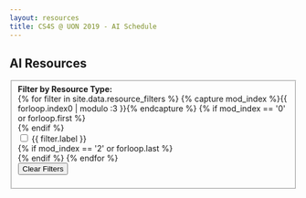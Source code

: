```yaml
---
layout: resources
title: CS4S @ UON 2019 - AI Schedule
---
```


## AI Resources

<fieldset class='border px-5 py-3'>
	<strong>Filter by Resource Type:</strong>
	<form class='px-4 py-2'>
		{% for filter in site.data.resource_filters %}
			{% capture mod_index %}{{ forloop.index0 | modulo :3 }}{% endcapture %}
			{% if mod_index == '0' or forloop.first %}
    		<div class="row py-2">
  			{% endif %}
				<div class='form-check form-check-inline'>
					<input class=' form-check-input grid-filter-checkbox' type='checkbox' id='{{ filter.id }}'>
					<label class='form-check-label' for='articleCheckbox'>{{ filter.label }}</label>
				</div>
			{% if mod_index == '2' or forloop.last %}
			</div>
			{% endif %}
		{% endfor %}
		<div class='row py-2'>
			<button id='clear-filters-button' class='btn btn-primary'>Clear Filters</button>
		</div>
	</form>
</fieldset>

<div class='row py-2 px-3'>
	<table id='jqGrid'></table>
	<div id='jqGridPager'></div>
</div>

